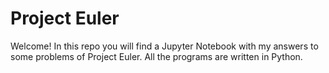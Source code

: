 # Project Euler

Welcome! In this repo you will find a Jupyter Notebook with my answers to some problems of Project Euler. 
All the programs are written in Python. 

